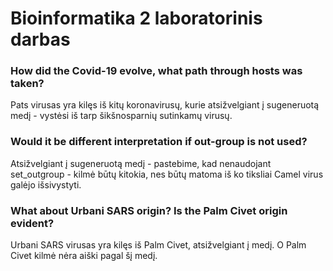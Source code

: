 # Bioinformatika 2 laboratorinis darbas

### How did the Covid-19 evolve, what path through hosts was taken? 

Pats virusas yra kilęs iš kitų koronavirusų, kurie atsižvelgiant į sugeneruotą medį - vystėsi iš tarp šikšnosparnių sutinkamų virusų.

### Would it be different interpretation if out-group is not used? 

Atsižvelgiant į sugeneruotą medį - pastebime, kad nenaudojant set_outgroup - kilmė būtų kitokia, nes būtų matoma iš ko tiksliai Camel virus galėjo išsivystyti.

### What about Urbani SARS origin? Is the Palm Civet origin evident?

Urbani SARS virusas yra kilęs iš Palm Civet, atsižvelgiant į medį. O Palm Civet kilmė nėra aiški pagal šį medį.
